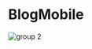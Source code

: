 # BlogMobile
![group 2](https://user-images.githubusercontent.com/33168098/44969362-8dbf3700-af55-11e8-8f5f-2580eba5d535.png)

